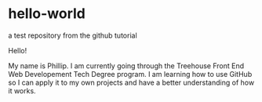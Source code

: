 # hello-world
a test repository from the github tutorial

Hello! 

My name is Phillip. I am currently going through the Treehouse Front End Web 
Developement Tech Degree program. I am learning how to use GitHub so I can 
apply it to my own projects and have a better understanding of how it works.
